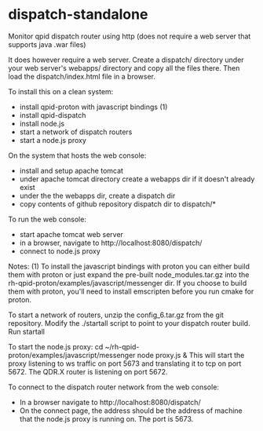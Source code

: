 # dispatch-standalone
Monitor qpid dispatch router using http (does not require a web server that supports java .war files)

It does however require a web server. Create a dispatch/ directory under your web server's webapps/ directory and copy all the files there. Then load the dispatch/index.html file in a browser.

To install this on a clean system:
- install qpid-proton with javascript bindings (1)
- install qpid-dispatch
- install node.js
- start a network of dispatch routers
- start a node.js proxy

On the system that hosts the web console:
- install and setup apache tomcat
- under apache tomcat directory create a webapps dir if it doesn't already exist
- under the the webapps dir, create a dispatch dir
- copy contents of github repository dispatch dir to dispatch/*

To run the web console:
- start apache tomcat web server
- in a browser, navigate to http://localhost:8080/dispatch/
- connect to node.js proxy

Notes:
(1) To install the javascript bindings with proton you can either build them with proton or just expand the pre-built node_modules.tar.gz into the rh-qpid-proton/examples/javascript/messenger dir.
If you choose to build them with proton, you'll need to install emscripten before you run cmake for proton.

To start a network of routers, unzip the config_6.tar.gz from the git repository. Modify the ./startall script to point to your dispatch router build. Run startall

To start the node.js proxy:
cd ~/rh-qpid-proton/examples/javascript/messenger
node proxy.js &
This will start the proxy listening to ws traffic on port 5673 and translating it to tcp on port 5672. The QDR.X router is listening on port 5672.

To connect to the dispatch router network from the web console:
- In a browser navigate to http://localhost:8080/dispatch/
- On the connect page, the address should be the address of machine that the node.js proxy is running on. The port is 5673.


